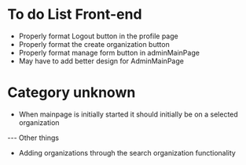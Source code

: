 # To do List Front-end
* Properly format Logout button in the profile page
* Properly format the create organization button
* Properly format manage form button in adminMainPage
* May have to add better design for AdminMainPage

# Category unknown
* When mainpage is initially started it should initially be on a selected organization

--- Other things
* Adding organizations through the search organization functionality
